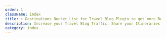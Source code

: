 ```yaml
---
order: 1
className: index
title: + Destinations Bucket List for Travel Blog Plugin to get more Readers 
description: Increase your Travel Blog Traffic. Share your Itineraries as a Freebie to get your Readers Email. Increase visitor engagement. Boost your Travel Affiliate Marketing conversion rate. Fast Plugin to install a Destination Wish List integrated with your blog. 
category: index
---
```


<ImportMarkdown slug="index-header"/>

<ImportMarkdown slug="readers-benefit"/>
